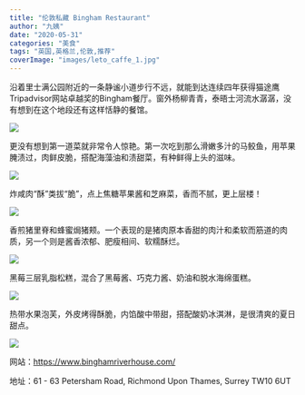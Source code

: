```yaml
---
title: "伦敦私藏 Bingham Restaurant"
author: "九姨"
date: "2020-05-31"
categories: "美食"
tags: "英国,英格兰,伦敦,推荐"
coverImage: "images/leto_caffe_1.jpg"
---
```


沿着里士满公园附近的一条静谧小道步行不远，就能到达连续四年获得猫途鹰Tripadvisor网站卓越奖的Bingham餐厅。窗外杨柳青青，泰晤士河流水潺潺，没有想到在这个地段还有这样恬静的餐馆。

![](images/20180825_121528-e1537891934722.jpg)

更没有想到第一道菜就非常令人惊艳。第一次吃到那么滑嫩多汁的马鲛鱼，用苹果腌渍过，肉鲜皮脆，搭配海藻油和渍甜菜，有种鲜得上头的滋味。

![](images/20180825_122041-e1537891978733.jpg)

炸咸肉“酥”类拔“脆”，点上焦糖苹果酱和芝麻菜，香而不腻，更上层楼！

![](images/20180825_122048-e1537892048569.jpg)

香煎猪里脊和蜂蜜焗猪颊。一个表现的是猪肉原本香甜的肉汁和柔软而筋道的肉质，另一个则是酱香浓郁、肥瘦相间、软糯酥烂。

![](images/20180825_124435.jpg)

黑莓三层乳脂松糕，混合了黑莓酱、巧克力酱、奶油和脱水海绵蛋糕。

![](images/20180825_130938-e1537892093269.jpg)

热带水果泡芙，外皮烤得酥脆，内馅酸中带甜，搭配酸奶冰淇淋，是很清爽的夏日甜点。

![](images/20180825_130942-e1537892114263.jpg)

网站：https://www.binghamriverhouse.com/

地址：61 - 63 Petersham Road, Richmond Upon Thames, Surrey TW10 6UT